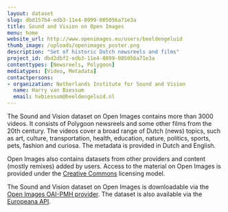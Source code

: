 ```yaml
---
layout: dataset
slug: dbd157b4-edb3-11e4-8099-005056a71e3a
title: Sound and Vision on Open Images 
menu: home
website_url: http://www.openimages.eu/users/beeldengeluid
thumb_image: /uploads/openimages_poster.png
description: "Set of historic Dutch newsreels and films"
project_id: dbd2dbf2-edb3-11e4-8099-005056a71e3a
contenttypes: [Newsreels, Polygoon]
mediatypes: [Video, Metadata]
contactpersons: 
- organization: Netherlands Institute for Sound and Vision
  name: Harry van Biessum
  email: hvbiessum@beeldengeluid.nl
---
```


The Sound and Vision dataset on Open Images contains more than 3000 videos. It consists of Polygoon newsreels and some other films from the 20th century. The videos cover a broad range of Dutch (news) topics, such as art, culture, transportation, health, education, nature, politics, sports, pets, fashion and curiosa. The metadata is provided in Dutch and English.

Open Images also contains datasets from other providers and content (mostly remixes) added by users. Access to the material on Open Images is provided under the [Creative Commons](http://www.creativecommons.org/ "Creative Commons") licensing model.

The Sound and Vision dataset on Open Images is downloadable via the [Open Images OAI-PMH provider](http://www.openimages.eu/api). The dataset is also available via the [Europeana API](http://labs.europeana.eu/data/newsreels-from-sound-and-vision-on-the-netherlands-in-the-20th-century/).
